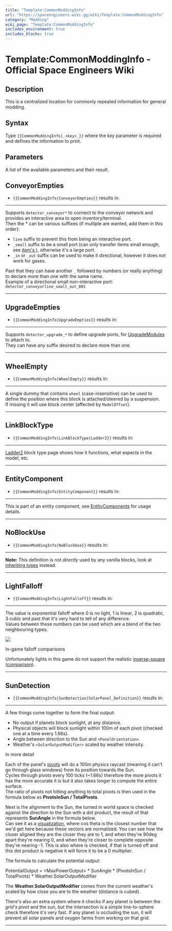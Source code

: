```yaml
---
title: "Template:CommonModdingInfo"
url: "https://spaceengineers.wiki.gg/wiki/Template:CommonModdingInfo"
category: "Modding"
wiki_page: "Template:CommonModdingInfo"
includes_environment: true
includes_blocks: true
---
```


# Template:CommonModdingInfo - Official Space Engineers Wiki

## Description

This is a centralized location for commonly repeated information for general modding.

## Syntax

Type `{{CommonModdingInfo|_<key>_}}` where the _key_ parameter is required and defines the information to print.

## Parameters

A list of the available parameters and their result.

## ConveyorEmpties

*   `{{CommonModdingInfo|ConveyorEmpties}}` results in:

* * *

Supports `detector_conveyor*` to connect to the conveyor network and provides an interactive area to open inventory/terminal.  
Then the \* can be various suffixes (if multiple are wanted, add them in this order):

*   `line` suffix to prevent this from being an interactive port.
*   `_small` suffix to be a small port (can only transfer items small enough, see [item's <Size>](https://spaceengineers.wiki.gg/wiki/Modding/Reference/SBC/Items/PhysicalItem_Definition#Size "Modding/Reference/SBC/Items/PhysicalItem Definition")), otherwise it's a large port.
*   `_in` or `_out` suffix can be used to make it directional, however it does _not_ work for gases.

Past that they can have another `_` followed by numbers (or really anything) to declare more than one with the same name.  
Example of a directional small non-interactive port: `detector_conveyorline_small_out_001`

* * *

## UpgradeEmpties

*   `{{CommonModdingInfo|UpgradeEmpties}}` results in:

* * *

Supports `detector_upgrade_*` to define upgrade ports, for [UpgradeModules](https://spaceengineers.wiki.gg/wiki/Modding/Reference/Blocks/UpgradeModule "Modding/Reference/Blocks/UpgradeModule") to attach to.  
They can have any suffix desired to declare more than one.

* * *

## WheelEmpty

*   `{{CommonModdingInfo|WheelEmpty}}` results in:

* * *

A single dummy that contains `wheel` (case-insensitive) can be used to define the position where this block is attached/steered by a suspension.  
If missing it will use block center (affected by `ModelOffset`).

* * *

## LinkBlockType

*   `{{CommonModdingInfo|LinkBlockType|Ladder2}}` results in:

* * *

[Ladder2](https://spaceengineers.wiki.gg/wiki/Modding/Reference/Blocks/Ladder2 "Modding/Reference/Blocks/Ladder2") block type page shows how it functions, what expects in the model, etc.

* * *

## EntityComponent

*   `{{CommonModdingInfo|EntityComponent}}` results in:

* * *

This is part of an entity component, see [EntityComponents](https://spaceengineers.wiki.gg/wiki/Modding/Reference/SBC/EntityComponents "Modding/Reference/SBC/EntityComponents") for usage details.

* * *

## NoBlockUse

*   `{{CommonModdingInfo|NoBlockUse}}` results in:

* * *

**Note:** This definition is not _directly_ used by any vanilla blocks, look at [inheriting types](#Other_Definitions) instead.

* * *

## LightFalloff

*   `{{CommonModdingInfo|LightFalloff}}` results in:

* * *

The value is exponential falloff where 0 is no light, 1 is linear, 2 is quadratic, 3 cubic and past that it's very hard to tell of any difference.  
Values between these numbers can be used which are a blend of the two neighbouring types.

[![](https://spaceengineers.wiki.gg/images/thumb/e/e3/Light_Falloff_Comparison.jpg/320px-Light_Falloff_Comparison.jpg?ffbd88)](https://spaceengineers.wiki.gg/wiki/File:Light_Falloff_Comparison.jpg)

In-game falloff comparisons

Unfortunately lights in this game do not support the realistic [inverse-square](https://en.wikipedia.org/wiki/Inverse-square_law) ([comparison](https://dev.epicgames.com/documentation/en-us/unreal-engine/4.2---inverse-square-falloff?application_version=4.27)).

* * *

## SunDetection

*   `{{CommonModdingInfo|SunDetection|SolarPanel_Definition}}` results in:

* * *

A few things come together to form the final output:

*   No output if planets block sunlight, at any distance.
*   Physical objects will block sunlight within 100m of each pivot (checked one at a time every 1.66s).
*   Angle between direction to the Sun and `<PanelOrientation>`.
*   Weather's `<SolarOutputModifier>` scaled by weather intensity.

In more detail

Each of the panel's [pivots](#Pivots) will do a 100m physics raycast (meaning it can't go through glass windows) from its position towards the Sun.  
Cycles through pivots every 100 ticks (~1.66s) therefore the more pivots it has the more accurate it is but it also takes longer to compute the entire surface.  
The ratio of pivots not hitting anything to total pivots is then used in the formula below as **PivotsInSun / TotalPivots**.  

Next is the alignment to the Sun, the [<PanelOrientation>](https://spaceengineers.wiki.gg/wiki/Modding/Reference/SBC/CubeBlocks/SolarPanel_Definition#PanelOrientation "Modding/Reference/SBC/CubeBlocks/SolarPanel Definition") turned in world space is checked against the direction to the Sun with a dot product, the result of that represents **SunAngle** in the formula below.  
Can see it as a [visualization](https://www.falstad.com/dotproduct/), where cos theta is the closest number that we'd get here because these vectors are normalized. You can see how the closer aligned they are the closer they are to 1, and when they're 90deg apart they're nearing 0, and when they're closer to complete opposite they're nearing -1. This is also where [<TwoSidedPanel>](https://spaceengineers.wiki.gg/wiki/Modding/Reference/SBC/CubeBlocks/SolarPanel_Definition#TwoSidedPanel "Modding/Reference/SBC/CubeBlocks/SolarPanel Definition") is checked, if that is turned off and this dot product is negative it will force it to be a 0 multiplier.

The formula to calculate the potential output:

PotentialOutput \= <MaxPowerOutput\> \* SunAngle \* (PivotsInSun / TotalPivots) \* Weather.SolarOutputModifier

The **Weather.SolarOutputModifier** comes from the current weather's [<SolarOutputModifier>](https://spaceengineers.wiki.gg/wiki/Modding/Reference/SBC/WeatherEffect_Definition#SolarOutputModifier "Modding/Reference/SBC/WeatherEffect Definition") scaled by how close you are to the weather (distance is cubed).

There's also an extra system where it checks if any planet is between the _grid's pivot_ and the sun, but the intersection is a simple line-to-sphere check therefore it's very fast. If any planet is occluding the sun, it will prevent all solar panels and oxygen farms from working on that grid.

* * *
